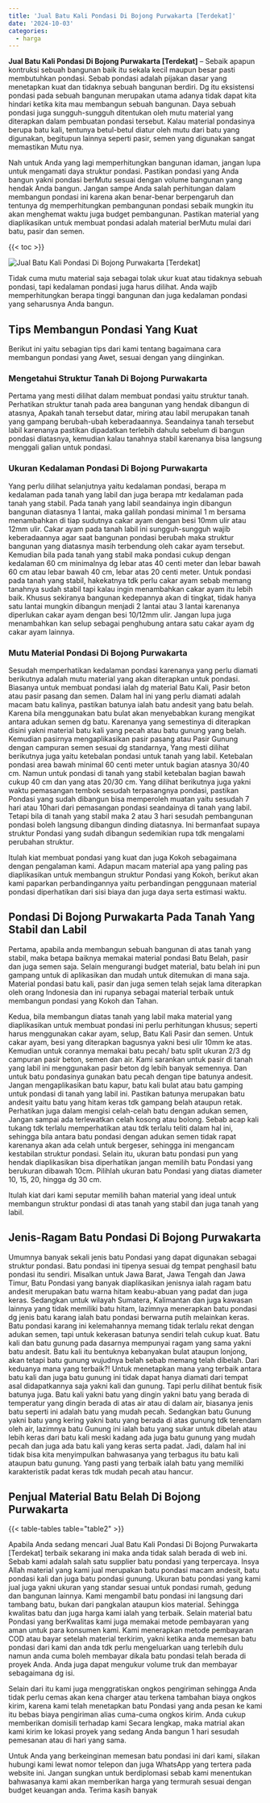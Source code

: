 ```yaml
---
title: 'Jual Batu Kali Pondasi Di Bojong Purwakarta [Terdekat]'
date: '2024-10-03'
categories:
  - harga
---
```


**Jual Batu Kali Pondasi Di Bojong Purwakarta \[Terdekat\]** – Sebaik apapun kontruksi sebuah bangunan baik itu sekala kecil maupun besar pasti membutuhkan pondasi. Sebab pondasi adalah pijakan dasar yang menetapkan kuat dan tidaknya sebuah bangunan berdiri. Dg itu eksistensi pondasi pada sebuah bangunan merupakan utama adanya tidak dapat kita hindari ketika kita mau membangun sebuah bangunan. Daya sebuah pondasi juga sungguh-sungguh ditentukan oleh mutu material yang diterapkan dalam pembuatan pondasi tersebut. Kalau material pondasinya berupa batu kali, tentunya betul-betul diatur oleh mutu dari batu yang digunakan, begitupun lainnya seperti pasir, semen yang digunakan sangat memastikan Mutu nya.

Nah untuk Anda yang lagi memperhitungkan bangunan idaman, jangan lupa untuk mengamati daya struktur pondasi. Pastikan pondasi yang Anda bangun yakni pondasi berMutu sesuai dengan volume bangunan yang hendak Anda bangun. Jangan sampe Anda salah perhitungan dalam membangun pondasi ini karena akan benar-benar berpengaruh dan tentunya dg memperhitungkan pembangunan pondasi sebaik mungkin itu akan menghemat waktu juga budget pembangunan. Pastikan material yang diaplikasikan untuk membuat pondasi adalah material berMutu mulai dari batu, pasir dan semen.

{{< toc >}}

![Jual Batu Kali Pondasi Di Bojong Purwakarta [Terdekat]](/images/jual-batu-kali-06.png)

Tidak cuma mutu material saja sebagai tolak ukur kuat atau tidaknya sebuah pondasi, tapi kedalaman pondasi juga harus dilihat. Anda wajib memperhitungkan berapa tinggi bangunan dan juga kedalaman pondasi yang seharusnya Anda bangun.

## Tips Membangun Pondasi Yang Kuat

Berikut ini yaitu sebagian tips dari kami tentang bagaimana cara membangun pondasi yang Awet, sesuai dengan yang diinginkan.

### Mengetahui Struktur Tanah Di Bojong Purwakarta

Pertama yang mesti dilihat dalam membuat pondasi yaitu struktur tanah. Perhatikan struktur tanah pada area bangunan yang hendak dibangun di atasnya, Apakah tanah tersebut datar, miring atau labil merupakan tanah yang gampang berubah-ubah keberadaannya. Seandainya tanah tersebut labil karenanya pastikan dipadatkan terlebih dahulu sebelum di bangun pondasi diatasnya, kemudian kalau tanahnya stabil karenanya bisa langsung menggali galian untuk pondasi.

### Ukuran Kedalaman Pondasi Di Bojong Purwakarta

Yang perlu dilihat selanjutnya yaitu kedalaman pondasi, berapa m kedalaman pada tanah yang labil dan juga berapa mtr kedalaman pada tanah yang stabil. Pada tanah yang labil seandainya ingin dibangun bangunan diatasnya 1 lantai, maka galilah pondasi minimal 1 m bersama menambahkan di tiap sudutnya cakar ayam dengan besi 10mm ulir atau 12mm ulir. Cakar ayam pada tanah labil ini sungguh-sungguh wajib keberadaannya agar saat bangunan pondasi berubah maka struktur bangunan yang diatasnya masih terbendung oleh cakar ayam tersebut. Kemudian bila pada tanah yang stabil maka pondasi cukup dengan kedalaman 60 cm minimalnya dg lebar atas 40 centi meter dan lebar bawah 60 cm atau lebar bawah 40 cm, lebar atas 20 centi meter. Untuk pondasi pada tanah yang stabil, hakekatnya tdk perlu cakar ayam sebab memang tanahnya sudah stabil tapi kalau ingin menambahkan cakar ayam itu lebih baik. Khusus sekiranya bangunan kedepannya akan di tingkat, tidak hanya satu lantai mungkin dibangun menjadi 2 lantai atau 3 lantai karenanya diperlukan cakar ayam dengan besi 10/12mm ulir. Jangan lupa juga menambahkan kan selup sebagai penghubung antara satu cakar ayam dg cakar ayam lainnya.

### Mutu Material Pondasi Di Bojong Purwakarta

Sesudah memperhatikan kedalaman pondasi karenanya yang perlu diamati berikutnya adalah mutu material yang akan diterapkan untuk pondasi. Biasanya untuk membuat pondasi ialah dg material Batu Kali, Pasir beton atau pasir pasang dan semen. Dalam hal ini yang perlu diamati adalah macam batu kalinya, pastikan batunya ialah batu andesit yang batu belah. Karena bila menggunakan batu bulat akan menyebabkan kurang mengikat antara adukan semen dg batu. Karenanya yang semestinya di diterapkan disini yakni material batu kali yang pecah atau batu gunung yang belah. Kemudian pasirnya mengaplikasikan pasir pasang atau Pasir Gunung dengan campuran semen sesuai dg standarnya, Yang mesti dilihat berikutnya juga yaitu ketebalan pondasi untuk tanah yang labil. Ketebalan pondasi area bawah minimal 60 centi meter untuk bagian atasnya 30/40 cm. Namun untuk pondasi di tanah yang stabil ketebalan bagian bawah cukup 40 cm dan yang atas 20/30 cm. Yang dilihat berikutnya juga yakni waktu pemasangan tembok sesudah terpasangnya pondasi, pastikan Pondasi yang sudah dibangun bisa memperoleh muatan yaitu sesudah 7 hari atau 10hari dari pemasangan pondasi seandainya di tanah yang labil. Tetapi bila di tanah yang stabil maka 2 atau 3 hari sesudah pembangunan pondasi boleh langsung dibangun dinding diatasnya. Ini bermanfaat supaya struktur Pondasi yang sudah dibangun sedemikian rupa tdk mengalami perubahan struktur.

Itulah kiat membuat pondasi yang kuat dan juga Kokoh sebagaimana dengan pengalaman kami. Adapun macam material apa yang paling pas diaplikasikan untuk membangun struktur Pondasi yang Kokoh, berikut akan kami paparkan perbandingannya yaitu perbandingan penggunaan material pondasi diperhatikan dari sisi biaya dan juga daya serta estimasi waktu.

## Pondasi Di Bojong Purwakarta Pada Tanah Yang Stabil dan Labil

Pertama, apabila anda membangun sebuah bangunan di atas tanah yang stabil, maka betapa baiknya memakai material pondasi Batu Belah, pasir dan juga semen saja. Selain mengurangi budget material, batu belah ini pun gampang untuk di aplikasikan dan mudah untuk ditemukan di mana saja. Material pondasi batu kali, pasir dan juga semen telah sejak lama diterapkan oleh orang Indonesia dan ini rupanya sebagai material terbaik untuk membangun pondasi yang Kokoh dan Tahan.

Kedua, bila membangun diatas tanah yang labil maka material yang diaplikasikan untuk membuat pondasi ini perlu perhitungan khusus; seperti harus menggunakan cakar ayam, selup, Batu Kali Pasir dan semen. Untuk cakar ayam, besi yang diterapkan bagusnya yakni besi ulir 10mm ke atas. Kemudian untuk corannya memakai batu pecah/ batu split ukuran 2/3 dg campuran pasir beton, semen dan air. Kami sarankan untuk pasir di tanah yang labil ini menggunakan pasir beton dg lebih banyak semennya. Dan untuk batu pondasinya gunakan batu pecah dengan tipe batunya andesit. Jangan mengaplikasikan batu kapur, batu kali bulat atau batu gamping untuk pondasi di tanah yang labil ini. Pastikan batunya merupakan batu andesit yaitu batu yang hitam keras tdk gampang belah ataupun retak. Perhatikan juga dalam mengisi celah-celah batu dengan adukan semen, Jangan sampai ada terlewatkan celah kosong atau bolong. Sebab acap kali tukang tdk terlalu memperhatikan atau tdk terlalu teliti dalam hal ini, sehingga bila antara batu pondasi dengan adukan semen tidak rapat karenanya akan ada celah untuk bergeser, sehingga ini mengancam kestabilan struktur pondasi. Selain itu, ukuran batu pondasi pun yang hendak diaplikasikan bisa diperhatikan jangan memilih batu Pondasi yang berukuran dibawah 10cm. Pilihlah ukuran batu Pondasi yang diatas diameter 10, 15, 20, hingga dg 30 cm.

Itulah kiat dari kami seputar memilih bahan material yang ideal untuk membangun struktur pondasi di atas tanah yang stabil dan juga tanah yang labil.

## Jenis-Ragam Batu Pondasi Di Bojong Purwakarta

Umumnya banyak sekali jenis batu Pondasi yang dapat digunakan sebagai struktur pondasi. Batu pondasi ini tipenya sesuai dg tempat penghasil batu pondasi itu sendiri. Misalkan untuk Jawa Barat, Jawa Tengah dan Jawa Timur, Batu Pondasi yang banyak diaplikasikan jenisnya ialah ragam batu andesit merupakan batu warna hitam keabu-abuan yang padat dan juga keras. Sedangkan untuk wilayah Sumatera, Kalimantan dan juga kawasan lainnya yang tidak memiliki batu hitam, lazimnya menerapkan batu pondasi dg jenis batu karang ialah batu pondasi berwarna putih melainkan keras. Batu pondasi karang ini kelemahannya memang tidak terlalu rekat dengan adukan semen, tapi untuk kekerasan batunya sendiri telah cukup kuat. Batu kali dan batu gunung pada dasarnya mempunyai ragam yang sama yakni batu andesit. Batu kali itu bentuknya kebanyakan bulat ataupun lonjong, akan tetapi batu gunung wujudnya belah sebab memang telah dibelah. Dari keduanya mana yang terbaik?! Untuk menetapkan mana yang terbaik antara batu kali dan juga batu gunung ini tidak dapat hanya diamati dari tempat asal didapatkannya saja yakni kali dan gunung. Tapi perlu dilihat bentuk fisik batunya juga. Batu kali yakni batu yang dingin yakni batu yang berada di temperatur yang dingin berada di atas air atau di dalam air, biasanya jenis batu seperti ini adalah batu yang mudah pecah. Sedangkan batu Gunung yakni batu yang kering yakni batu yang berada di atas gunung tdk terendam oleh air, lazimnya batu Gunung ini ialah batu yang sukar untuk dibelah atau lebih keras dari batu kali meski kadang ada juga batu gunung yang mudah pecah dan juga ada batu kali yang keras serta padat. Jadi, dalam hal ini tidak bisa kita menyimpulkan bahwasanya yang terbagus itu batu kali ataupun batu gunung. Yang pasti yang terbaik ialah batu yang memiliki karakteristik padat keras tdk mudah pecah atau hancur.

## Penjual Material Batu Belah Di Bojong Purwakarta

{{< table-tables table="table2" >}}

Apabila Anda sedang mencari Jual Batu Kali Pondasi Di Bojong Purwakarta \[Terdekat\] terbaik sekarang ini maka anda tidak salah berada di web ini. Sebab kami adalah salah satu supplier batu pondasi yang terpercaya. Insya Allah material yang kami jual merupakan batu pondasi macam andesit, batu pondasi kali dan juga batu pondasi gunung. Ukuran batu pondasi yang kami jual juga yakni ukuran yang standar sesuai untuk pondasi rumah, gedung dan bangunan lainnya. Kami mengambil batu pondasi ini langsung dari tambang batu, bukan dari pangkalan ataupun kios material. Sehingga kwalitas batu dan juga harga kami ialah yang terbaik. Selain material batu Pondasi yang berKwalitas kami juga memakai metode pembayaran yang aman untuk para konsumen kami. Kami menerapkan metode pembayaran COD atau bayar setelah material terkirim, yakni ketika anda memesan batu pondasi dari kami dan anda tdk perlu mengeluarkan uang terlebih dulu namun anda cuma boleh membayar dikala batu pondasi telah berada di proyek Anda. Anda juga dapat mengukur volume truk dan membayar sebagaimana dg isi.

Selain dari itu kami juga menggratiskan ongkos pengiriman sehingga Anda tidak perlu cemas akan kena charger atau terkena tambahan biaya ongkos kirim, karena kami telah menetapkan batu Pondasi yang anda pesan ke kami itu bebas biaya pengiriman alias cuma-cuma ongkos kirim. Anda cukup memberikan domisili terhadap kami Secara lengkap, maka matrial akan kami kirim ke lokasi proyek yang sedang Anda bangun 1 hari sesudah pemesanan atau di hari yang sama.

Untuk Anda yang berkeinginan memesan batu pondasi ini dari kami, silakan hubungi kami lewat nomor telepon dan juga WhatsApp yang tertera pada website ini. Jangan sungkan untuk berdiplomasi sebab kami menentukan bahwasanya kami akan memberikan harga yang termurah sesuai dengan budget keuangan anda. Terima kasih banyak
